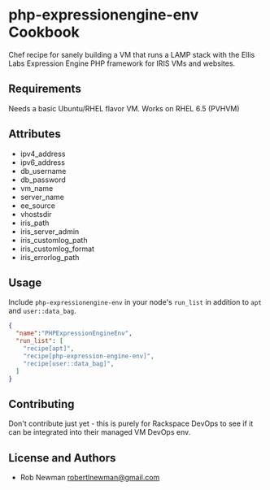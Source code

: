 php-expressionengine-env Cookbook
=================================
Chef recipe for sanely building a VM that runs a LAMP stack with
the Ellis Labs Expression Engine PHP framework for IRIS VMs
and websites.

Requirements
------------
Needs a basic Ubuntu/RHEL flavor VM. Works on RHEL 6.5 (PVHVM)

Attributes
----------
* ipv4_address
* ipv6_address
* db_username
* db_password
* vm_name
* server_name
* ee_source
* vhostsdir
* iris_path
* iris_server_admin
* iris_customlog_path
* iris_customlog_format
* iris_errorlog_path

Usage
-----
Include `php-expressionengine-env` in your node's `run_list` in
addition to `apt` and `user::data_bag`.

```json
{
  "name":"PHPExpressionEngineEnv",
  "run_list": [
    "recipe[apt]",
    "recipe[php-expression-engine-env]",
    "recipe[user::data_bag]",
  ]
}
```

Contributing
------------
Don't contribute just yet - this is purely for Rackspace DevOps to
see if it can be integrated into their managed VM DevOps env.

License and Authors
-------------------
* Rob Newman <robertlnewman@gmail.com>
